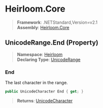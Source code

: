 # Heirloom.Core

> **Framework**: .NETStandard,Version=v2.1  
> **Assembly**: [Heirloom.Core][0]

## UnicodeRange.End (Property)

> **Namespace**: [Heirloom][0]  
> **Declaring Type**: [UnicodeRange][1]

### End

The last character in the range.

```cs
public UnicodeCharacter End { get; }
```

> **Returns**: [UnicodeCharacter][2]

[0]: ../../../Heirloom.Core.md
[1]: ../UnicodeRange.md
[2]: ../UnicodeCharacter.md
